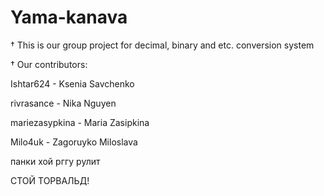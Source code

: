 # Yama-kanava

† This is our group project for decimal, binary and etc. conversion system

† Our contributors:

Ishtar624 - Ksenia Savchenko

rivrasance - Nika Nguyen

mariezasypkina - Maria Zasipkina

Milo4uk - Zagoruyko Miloslava

панки хой
рггу рулит

СТОЙ ТОРВАЛЬД!
